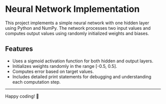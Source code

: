 # Neural Network Implementation

This project implements a simple neural network with one hidden layer using Python and NumPy. The network processes two input values and computes output values using randomly initialized weights and biases.

## Features

- Uses a sigmoid activation function for both hidden and output layers.
- Initializes weights randomly in the range [-0.5, 0.5].
- Computes error based on target values.
- Includes detailed print statements for debugging and understanding each computation step.

---

Happy coding! 🚀

